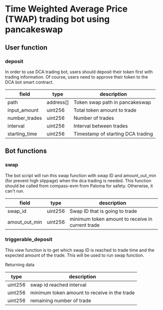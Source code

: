 # Time Weighted Average Price (TWAP) trading bot using pancakeswap

## User function

### deposit

In order to use DCA trading bot, users should deposit their token first with trading information. Of course, users need to approve their token to the DCA bot smart contract.

| field         | type      | description                       |
| ------------- | --------- | --------------------------------- |
| path          | address[] | Token swap path in pancakeswap    |
| input_amount  | uint256   | Total token amount to trade       |
| number_trades | uint256   | Number of trades                  |
| interval      | uint256   | Interval between trades           |
| starting_time | uint256   | Timestamp of starting DCA trading |

## Bot functions

### swap

The bot script will run this swap function with swap ID and amount_out_min (for prevent high slippage) when the dca trading is needed. This function should be called from compass-evm from Paloma for safety. Otherwise, it can't run.

| field         | type    | description                                      |
| ------------- | ------- | ------------------------------------------------ |
| swap_id       | uint256 | Swap ID that is going to trade                   |
| amout_out_min | uint256 | minimum token amount to receive in current trade |

### triggerable_deposit

This view function is to get which swap ID is reached to trade time and the expected amount of the trade. This will be used to run swap function.

Returning data

| type    | description                                  |
| ------- | -------------------------------------------- |
| uint256 | swap id reached interval                     |
| uint256 | minimum token amount to receive in the trade |
| uint256 | remaining number of trade                    |

